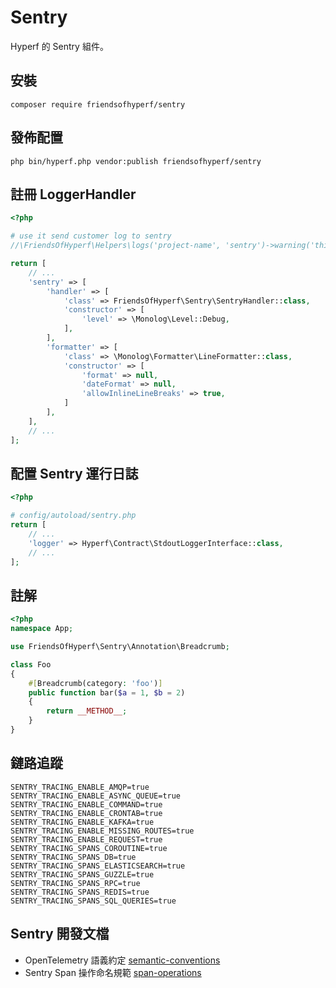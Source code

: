 # Sentry

Hyperf 的 Sentry 組件。

## 安裝

```shell
composer require friendsofhyperf/sentry
```

## 發佈配置

```shell
php bin/hyperf.php vendor:publish friendsofhyperf/sentry
```

## 註冊 LoggerHandler

```php
<?php

# use it send customer log to sentry
//\FriendsOfHyperf\Helpers\logs('project-name', 'sentry')->warning('this is a test warning issue!');

return [
    // ...
    'sentry' => [
        'handler' => [
            'class' => FriendsOfHyperf\Sentry\SentryHandler::class,
            'constructor' => [
                'level' => \Monolog\Level::Debug,
            ],
        ],
        'formatter' => [
            'class' => \Monolog\Formatter\LineFormatter::class,
            'constructor' => [
                'format' => null,
                'dateFormat' => null,
                'allowInlineLineBreaks' => true,
            ]
        ],
    ],
    // ...
];

```

## 配置 Sentry 運行日誌

```php
<?php

# config/autoload/sentry.php
return [
    // ...
    'logger' => Hyperf\Contract\StdoutLoggerInterface::class,
    // ...
];
```

## 註解

```php
<?php
namespace App;

use FriendsOfHyperf\Sentry\Annotation\Breadcrumb;

class Foo
{
    #[Breadcrumb(category: 'foo')]
    public function bar($a = 1, $b = 2)
    {
        return __METHOD__;
    }
}
```

## 鏈路追蹤

```env
SENTRY_TRACING_ENABLE_AMQP=true
SENTRY_TRACING_ENABLE_ASYNC_QUEUE=true
SENTRY_TRACING_ENABLE_COMMAND=true
SENTRY_TRACING_ENABLE_CRONTAB=true
SENTRY_TRACING_ENABLE_KAFKA=true
SENTRY_TRACING_ENABLE_MISSING_ROUTES=true
SENTRY_TRACING_ENABLE_REQUEST=true
SENTRY_TRACING_SPANS_COROUTINE=true
SENTRY_TRACING_SPANS_DB=true
SENTRY_TRACING_SPANS_ELASTICSEARCH=true
SENTRY_TRACING_SPANS_GUZZLE=true
SENTRY_TRACING_SPANS_RPC=true
SENTRY_TRACING_SPANS_REDIS=true
SENTRY_TRACING_SPANS_SQL_QUERIES=true
```

## Sentry 開發文檔

- OpenTelemetry 語義約定 [semantic-conventions](https://github.com/open-telemetry/semantic-conventions/tree/main)
- Sentry Span 操作命名規範 [span-operations](https://develop.sentry.dev/sdk/performance/span-operations/#database)
